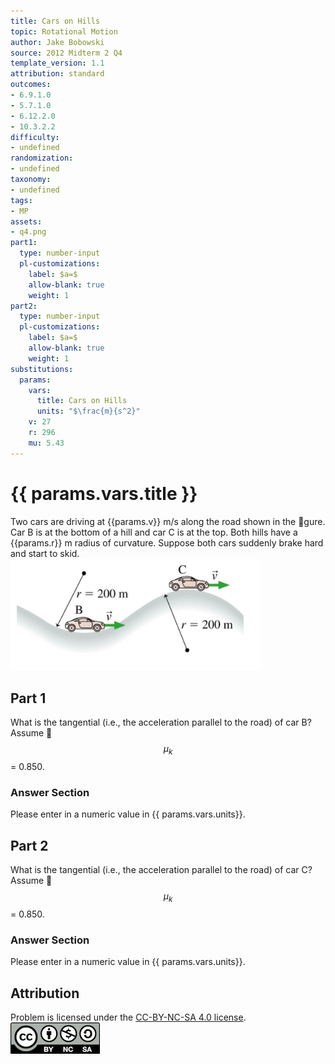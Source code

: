 ```yaml
---
title: Cars on Hills
topic: Rotational Motion
author: Jake Bobowski
source: 2012 Midterm 2 Q4
template_version: 1.1
attribution: standard
outcomes:
- 6.9.1.0
- 5.7.1.0
- 6.12.2.0
- 10.3.2.2
difficulty:
- undefined
randomization:
- undefined
taxonomy:
- undefined
tags:
- MP
assets:
- q4.png
part1:
  type: number-input
  pl-customizations:
    label: $a=$
    allow-blank: true
    weight: 1
part2:
  type: number-input
  pl-customizations:
    label: $a=$
    allow-blank: true
    weight: 1
substitutions:
  params:
    vars:
      title: Cars on Hills
      units: "$\frac{m}{s^2}"
    v: 27
    r: 296
    mu: 5.43
---
```

# {{ params.vars.title }}
Two cars are driving at {{params.v}} m/s along the road shown in the gure. Car B is at the bottom of a hill and car C is at the top. Both hills have a {{params.r}} m radius of curvature. Suppose both cars suddenly brake hard and start to skid.
<img src="q4.png" width=400 alt="Two cars on two hills on equal raduis of curvature">

## Part 1

What is the tangential (i.e., the acceleration parallel to the road) of car B? Assume $$\mu_k$$ = 0.850.

### Answer Section

Please enter in a numeric value in {{ params.vars.units}}.

## Part 2

What is the tangential (i.e., the acceleration parallel to the road) of car C? Assume $$\mu_k$$ = 0.850.

### Answer Section

Please enter in a numeric value in {{ params.vars.units}}.

## Attribution

Problem is licensed under the [CC-BY-NC-SA 4.0 license](https://creativecommons.org/licenses/by-nc-sa/4.0/).<br> ![The Creative Commons 4.0 license requiring attribution-BY, non-commercial-NC, and share-alike-SA license.](https://raw.githubusercontent.com/firasm/bits/master/by-nc-sa.png)